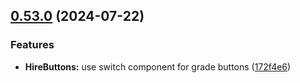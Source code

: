## [0.53.0](https://github.com/taskany-inc/hire/compare/v0.52.0...v0.53.0) (2024-07-22)


### Features

* **HireButtons:** use switch component for grade buttons ([172f4e6](https://github.com/taskany-inc/hire/commit/172f4e604a4dd8349bd991b2f3e6684a48aca4f6))

